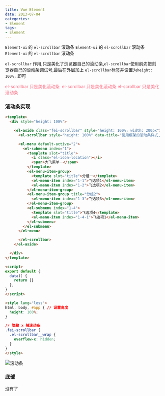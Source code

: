 ```yaml
---
title: Vue Element
date: 2013-07-04
categories: 
- Element
tags:
- Element
---
```

`Element-ui` 的 `el-scrollbar` 滚动条
`Element-ui` 的 `el-scrollbar` 滚动条
`Element-ui` 的 `el-scrollbar` 滚动条

`el-scrollbar` 作用,只是美化了浏览器自己的滚动条,`el-scrollbar`使用前先把浏览器自己的滚动条调试号,最后在外层加上 `el-scrollbar`标签并设置为`height: 100%;` 即可

<font color="#ff6b81"> el-scrollbar 只是美化滚动条 </font>
<font color="#ff6b81"> el-scrollbar 只是美化滚动条 </font>
<font color="#ff6b81"> el-scrollbar 只是美化滚动条 </font>

<!-- more -->

### 滚动条实现

```html
<template>
  <div style="height: 100%">

    <el-aside class="fei-scrollbar" style="height: 100%; width: 200px">
      <el-scrollbar style="height: 100%" data-title="使用框架的滚动条样式,但是要自己设置内容区域高度">

      <el-menu default-active="2">
        <el-submenu index="1">
          <template slot="title">
            <i class="el-icon-location"></i>
            <span>大飞菜单一</span>
          </template>
          <el-menu-item-group>
            <template slot="title">分组一</template>
            <el-menu-item index="1-1">飞选项1</el-menu-item>
            <el-menu-item index="1-2">飞选项2</el-menu-item>
          </el-menu-item-group>
          <el-menu-item-group title="分组2">
            <el-menu-item index="1-3">飞选项3</el-menu-item>
          </el-menu-item-group>
          <el-submenu index="1-4">
            <template slot="title">飞选项4</template>
            <el-menu-item index="1-4-1">飞选项1</el-menu-item>
          </el-submenu>
        </el-submenu>
      </el-menu>

      </el-scrollbar>
    </el-aside>

  </div>
</template>

<script>
export default {
  data() {
    return {}
  },
}
</script>

<style lang="less">
html, body, #app { // 设置高度
  height: 100%;
}

// 隐藏 x 轴滚动条
.fei-scrollbar {
  .el-scrollbar__wrap {
    overflow-x: hidden;
  }
}
</style>

```




![滚动条](/img/vue/element/el_scroll_01.png "滚动条")



### 底部

没有了

























